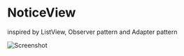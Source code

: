 # NoticeView
inspired by ListView, Observer pattern and Adapter pattern


![Screenshot](https://github.com/YcdYng/NoticeView/screenshot.gif)
